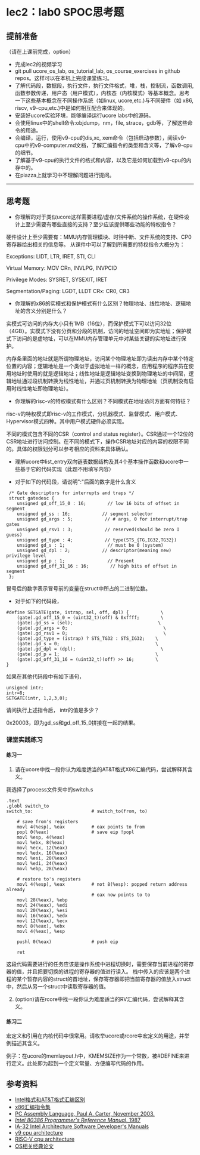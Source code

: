 # lec2：lab0 SPOC思考题

## **提前准备**
（请在上课前完成，option）

- 完成lec2的视频学习
- git pull ucore_os_lab, os_tutorial_lab, os_course_exercises  in github repos。这样可以在本机上完成课堂练习。
- 了解代码段，数据段，执行文件，执行文件格式，堆，栈，控制流，函数调用,函数参数传递，用户态（用户模式），内核态（内核模式）等基本概念。思考一下这些基本概念在不同操作系统（如linux, ucore,etc.)与不同硬件（如 x86, riscv, v9-cpu,etc.)中是如何相互配合来体现的。
- 安装好ucore实验环境，能够编译运行ucore labs中的源码。
- 会使用linux中的shell命令:objdump，nm，file, strace，gdb等，了解这些命令的用途。
- 会编译，运行，使用v9-cpu的dis,xc, xem命令（包括启动参数），阅读v9-cpu中的v9\-computer.md文档，了解汇编指令的类型和含义等，了解v9-cpu的细节。
- 了解基于v9-cpu的执行文件的格式和内容，以及它是如何加载到v9-cpu的内存中的。
- 在piazza上就学习中不理解问题进行提问。

---

## 思考题

- 你理解的对于类似ucore这样需要进程/虚存/文件系统的操作系统，在硬件设计上至少需要有哪些直接的支持？至少应该提供哪些功能的特权指令？


硬件设计上至少需要有：MMU内存管理模块、时钟中断、文件系统的支持、CP0寄存器给出相关的信息等。
从课件中可以了解到所需要的特权指令大概分为：

Exceptions: LIDT, LTR, IRET, STI, CLI

Virtual Memory: MOV CRn, INVLPG, INVPCID 

Privilege Modes: SYSRET, SYSEXIT, IRET 

Segmentation/Paging: LGDT, LLDT CRx: CR0, CR3

- 你理解的x86的实模式和保护模式有什么区别？物理地址、线性地址、逻辑地址的含义分别是什么？


实模式可访问的内存大小只有1MB（16位），而保护模式下可以访问32位（4GB）。实模式下没有分页和分段的机制，访问的地址空间即为实地址；保护模式下访问的是虚地址，可以在MMU内存管理单元中对某些关键的实地址进行保护。

内存条里面的地址就是所谓物理地址，访问某个物理地址即为读出内存中某个特定位置的内容；逻辑地址是一个类似于虚拟地址一样的概念，应用程序的程序员在使用地址时使用的就是逻辑地址；线性地址是逻辑地址变换到物理地址的中间层，逻辑地址通过段机制转换为线性地址，并通过页机制转换为物理地址（页机制没有启用时线性地址即物理地址）。

- 你理解的risc-v的特权模式有什么区别？不同模式在地址访问方面有何特征？

risc-v的特权模式即risc-v的工作模式，分机器模式、监督模式、用户模式、Hypervisor模式四种。其中用户模式硬件必须实现。

不同的模式包含不同的CSR（control and status register）。CSR通过一个12位的CSR地址进行访问控制。在不同的模式下，操作CSR地址对应的内容的权限不同的。具体的权限划分可以参考相应的资料来具体确认。


- 理解ucore中list_entry双向链表数据结构及其4个基本操作函数和ucore中一些基于它的代码实现（此题不用填写内容）

- 对于如下的代码段，请说明":"后面的数字是什么含义
```
 /* Gate descriptors for interrupts and traps */
 struct gatedesc {
    unsigned gd_off_15_0 : 16;        // low 16 bits of offset in segment
    unsigned gd_ss : 16;            // segment selector
    unsigned gd_args : 5;            // # args, 0 for interrupt/trap gates
    unsigned gd_rsv1 : 3;            // reserved(should be zero I guess)
    unsigned gd_type : 4;            // type(STS_{TG,IG32,TG32})
    unsigned gd_s : 1;                // must be 0 (system)
    unsigned gd_dpl : 2;            // descriptor(meaning new) privilege level
    unsigned gd_p : 1;                // Present
    unsigned gd_off_31_16 : 16;        // high bits of offset in segment
 };
```

冒号后的数字表示冒号前的变量在struct中所占的二进制位数。

- 对于如下的代码段，

```
#define SETGATE(gate, istrap, sel, off, dpl) {            \
    (gate).gd_off_15_0 = (uint32_t)(off) & 0xffff;        \
    (gate).gd_ss = (sel);                                \
    (gate).gd_args = 0;                                    \
    (gate).gd_rsv1 = 0;                                    \
    (gate).gd_type = (istrap) ? STS_TG32 : STS_IG32;    \
    (gate).gd_s = 0;                                    \
    (gate).gd_dpl = (dpl);                                \
    (gate).gd_p = 1;                                    \
    (gate).gd_off_31_16 = (uint32_t)(off) >> 16;        \
}
```
如果在其他代码段中有如下语句，
```
unsigned intr;
intr=8;
SETGATE(intr, 1,2,3,0);
```
请问执行上述指令后， intr的值是多少？

0x20003，即为gd_ss和gd_off_15_0拼接在一起的结果。

### 课堂实践练习

#### 练习一

1. 请在ucore中找一段你认为难度适当的AT&T格式X86汇编代码，尝试解释其含义。

我选择了process文件夹中的switch.s

```
.text
.globl switch_to
switch_to:                      # switch_to(from, to)

    # save from's registers
    movl 4(%esp), %eax          # eax points to from
    popl 0(%eax)                # save eip !popl
    movl %esp, 4(%eax)
    movl %ebx, 8(%eax)
    movl %ecx, 12(%eax)
    movl %edx, 16(%eax)
    movl %esi, 20(%eax)
    movl %edi, 24(%eax)
    movl %ebp, 28(%eax)

    # restore to's registers
    movl 4(%esp), %eax          # not 8(%esp): popped return address already
                                # eax now points to to
    movl 28(%eax), %ebp
    movl 24(%eax), %edi
    movl 20(%eax), %esi
    movl 16(%eax), %edx
    movl 12(%eax), %ecx
    movl 8(%eax), %ebx
    movl 4(%eax), %esp

    pushl 0(%eax)               # push eip

    ret
```
这段代码需要进行的任务应该是操作系统中进程切换时，需要保存当前进程的寄存器的值，并且把要切换的进程的寄存器的值进行读入。
栈中传入的应该是两个进程的某个暂存内容的struct的首地址，保存寄存器即把当前寄存器的值放入struct中，然后从另一个struct中读取寄存器的值。

2. (option)请在rcore中找一段你认为难度适当的RV汇编代码，尝试解释其含义。

#### 练习二

宏定义和引用在内核代码中很常用。请枚举ucore或rcore中宏定义的用途，并举例描述其含义。

例子：在ucore的memlayout.h中，KMEMSIZE作为一个常数，被#DEFINE来进行定义。此处即为起到一个定义常量、方便编写代码的作用。


## 参考资料
 - [Intel格式和AT&T格式汇编区别](http://www.cnblogs.com/hdk1993/p/4820353.html)
 - [x86汇编指令集  ](http://hiyyp1234.blog.163.com/blog/static/67786373200981811422948/)
 - [PC Assembly Language, Paul A. Carter, November 2003.](https://pdos.csail.mit.edu/6.828/2016/readings/pcasm-book.pdf)
 - [*Intel 80386 Programmer's Reference Manual*, 1987](https://pdos.csail.mit.edu/6.828/2016/readings/i386/toc.htm)
 - [IA-32 Intel Architecture Software Developer's Manuals](http://www.intel.com/content/www/us/en/processors/architectures-software-developer-manuals.html)
 - [v9 cpu architecture](https://github.com/chyyuu/os_tutorial_lab/blob/master/v9_computer/docs/v9_computer.md)
 - [RISC-V cpu architecture](http://www.riscvbook.com/chinese/)
 - [OS相关经典论文](https://github.com/chyyuu/aos_course_info/blob/master/readinglist.md)
